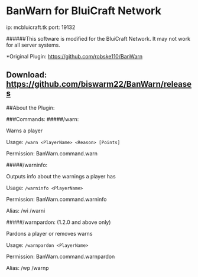 # BanWarn for BluiCraft Network
ip: mcbluicraft.tk
port: 19132

######This software is modified for the BluiCraft Network. It may not work for all server systems. 

*Original Plugin: https://github.com/robske110/BanWarn
## Download: https://github.com/biswarm22/BanWarn/releases
##About the Plugin:

###Commands:
#####/warn:

 Warns a player
 
 Usage: `/warn <PlayerName> <Reason> [Points]`

 Permission: BanWarn.command.warn
 
 
#####/warninfo:

 Outputs info about the warnings a player has

 Usage: `/warninfo <PlayerName>`

 Permission: BanWarn.command.warninfo

 Alias: /wi /warni
  
 
#####/warnpardon: (1.2.0 and above only)

 Pardons a player or removes warns

 Usage: `/warnpardon <PlayerName>`

 Permission: BanWarn.command.warnpardon

 Alias: /wp /warnp
